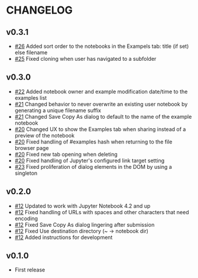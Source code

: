 # CHANGELOG

## v0.3.1

* [#26](https://github.com/danielballan/nbexamples/pull/26) Added sort order to the notebooks in the Exampels tab: title (if set) else filename
* [#25](https://github.com/danielballan/nbexamples/pull/25) Fixed cloning when user has navigated to a subfolder

## v0.3.0

* [#22](https://github.com/danielballan/nbexamples/pull/22) Added notebook owner and example modification date/time to the examples list
* [#21](https://github.com/danielballan/nbexamples/pull/21) Changed behavior to never overwrite an existing user notebook by generating a unique filename suffix
* [#21](https://github.com/danielballan/nbexamples/pull/21) Changed Save Copy As dialog to default to the name of the example notebook
* [#20](https://github.com/danielballan/nbexamples/pull/20) Changed UX to show the Examples tab when sharing instead of a preview of the notebook
* [#20](https://github.com/danielballan/nbexamples/pull/20) Fixed handling of #examples hash when returning to the file browser page
* [#20](https://github.com/danielballan/nbexamples/pull/20) Fixed new tab opening when deleting
* [#20](https://github.com/danielballan/nbexamples/pull/20) Fixed handling of Jupyter's configured link target setting
* [#23](https://github.com/danielballan/nbexamples/pull/23) Fixed proliferation of dialog elements in the DOM by using a singleton

## v0.2.0

* [#12](https://github.com/danielballan/nbexamples/pull/12) Updated to work with Jupyter Notebook 4.2 and up
* [#12](https://github.com/danielballan/nbexamples/pull/12) Fixed handling of URLs with spaces and other characters that need encoding
* [#12](https://github.com/danielballan/nbexamples/pull/12) Fixed Save Copy As dialog lingering after submission
* [#12](https://github.com/danielballan/nbexamples/pull/12) Fixed Use destination directory (~ -> notebook dir)
* [#12](https://github.com/danielballan/nbexamples/pull/12) Added instructions for development

## v0.1.0

* First release
